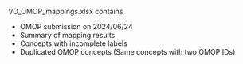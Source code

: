 VO_OMOP_mappings.xlsx contains
- OMOP submission on 2024/06/24
- Summary of mapping results
- Concepts with incomplete labels
- Duplicated OMOP concepts (Same concepts with two OMOP IDs)
